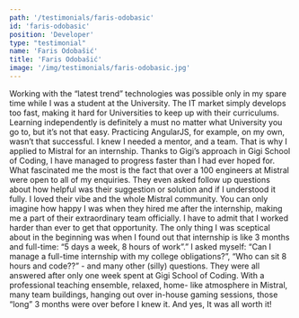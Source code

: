 ```yaml
---
path: '/testimonials/faris-odobasic'
id: 'faris-odobasic'
position: 'Developer'
type: "testimonial"
name: 'Faris Odobašić'
title: 'Faris Odobašić'
image: '/img/testimonials/faris-odobasic.jpg'
---
```


Working with the “latest trend” technologies was possible only in my spare time while I was a student at the University. The IT market simply develops too fast, making  it hard for Universities to keep up with their curriculums. Learning independently is definitely a must no matter what University you go to, but it’s not that easy. Practicing AngularJS, for example, on my own, wasn’t that successful. I knew I needed a mentor, and a team. That is why I applied to Mistral for an internship. Thanks to Gigi’s approach in Gigi School of Coding, I have managed to progress faster than I had ever hoped for. What fascinated me the most is the fact that over a 100 engineers at Mistral were open to all of my enquiries. They even asked follow up questions about how helpful was their suggestion or solution and if I understood it fully. I loved their vibe and the whole Mistral community. You can only imagine how happy I was when they hired me after the internship, making me a part of their extraordinary team officially. I have to admit that I worked harder than ever to get that opportunity. The only thing I was sceptical about in the beginning was when I found out that internship is like 3 months and full-time: “5 days a week, 8 hours of work”.” I asked myself: “Can I manage a full-time internship with my college obligations?”, “Who can sit 8 hours and code??” - and many other (silly) questions. They were all answered after only one week spent at Gigi School of Coding. With a professional teaching ensemble, relaxed, home- like atmosphere in Mistral, many team buildings, hanging out over in-house gaming sessions, those “long” 3 months were over before I knew it. And yes, It was all worth it!
